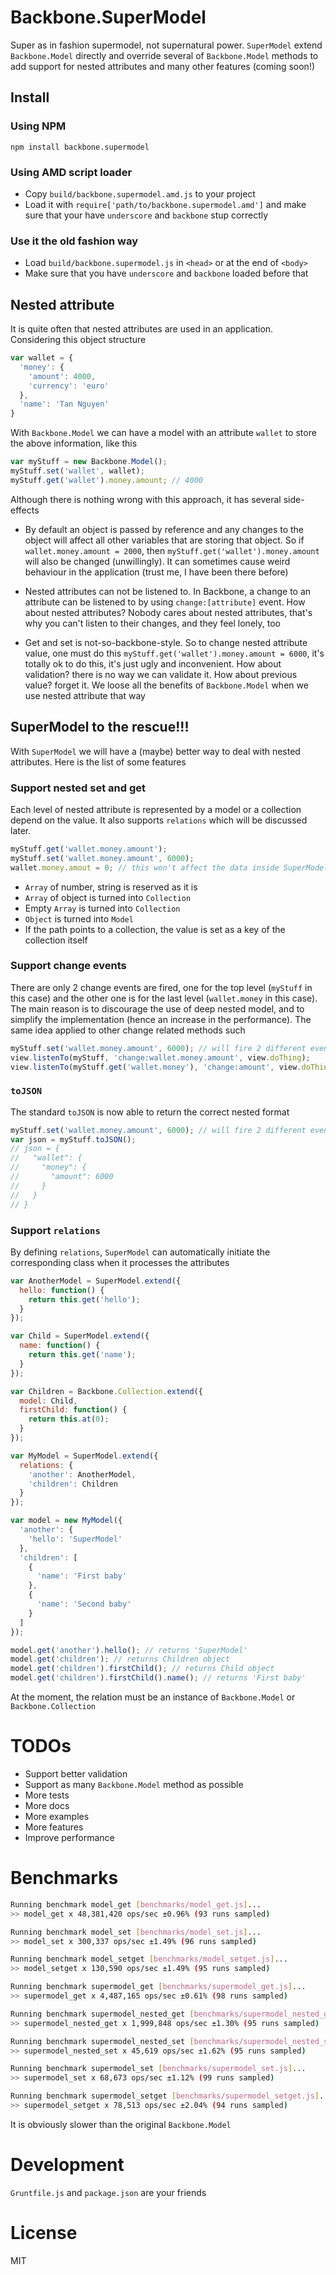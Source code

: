 # Backbone.SuperModel
Super as in fashion supermodel, not supernatural power. `SuperModel` extend `Backbone.Model` directly and override several of `Backbone.Model` methods to add support for nested attributes and many other features (coming soon!)

## Install
### Using NPM
```
npm install backbone.supermodel
```

### Using AMD script loader
* Copy `build/backbone.supermodel.amd.js` to your project
* Load it with `require['path/to/backbone.supermodel.amd']` and make sure that your have `underscore` and `backbone` stup correctly

### Use it the old fashion way
* Load `build/backbone.supermodel.js` in `<head>` or at the end of `<body>`
* Make sure that you have `underscore` and `backbone` loaded before that

## Nested attribute
It is quite often that nested attributes are used in an application. Considering this object structure
```js
var wallet = {
  'money': {
    'amount': 4000,
    'currency': 'euro'
  },
  'name': 'Tan Nguyen'
}
```
With `Backbone.Model` we can have a model with an attribute `wallet` to store the above information, like this
```js
var myStuff = new Backbone.Model();
myStuff.set('wallet', wallet);
myStuff.get('wallet').money.amount; // 4000
```
Although there is nothing wrong with this approach, it has several side-effects

* By default an object is passed by reference and any changes to the object will affect all other variables that are storing that object. So if `wallet.money.amount = 2000`, then `myStuff.get('wallet').money.amount` will also be changed (unwillingly). It can sometimes cause weird behaviour in the application (trust me, I have been there before)

* Nested attributes can not be listened to. In Backbone, a change to an attribute can be listened to by using `change:[attribute]` event. How about nested attributes? Nobody cares about nested attributes, that's why you can't listen to their changes, and they feel lonely, too

* Get and set is not-so-backbone-style. So to change nested attribute value, one must do this `myStuff.get('wallet').money.amount = 6000`, it's totally ok to do this, it's just ugly and inconvenient. How about validation? there is no way we can validate it. How about previous value? forget it. We loose all the benefits of `Backbone.Model` when we use nested attribute that way

## SuperModel to the rescue!!!
With `SuperModel` we will have a (maybe) better way to deal with nested attributes. Here is the list of some features

### Support nested set and get
Each level of nested attribute is represented by a model or a collection depend on the value. It also supports `relations` which will be discussed later.

```js
myStuff.get('wallet.money.amount');
myStuff.set('wallet.money.amount', 6000);
wallet.money.amout = 0; // this won't affect the data inside SuperModel
```

* `Array` of number, string is reserved as it is
* `Array` of object is turned into `Collection`
* Empty `Array` is turned into `Collection`
* `Object` is turned into `Model`
* If the path points to a collection, the value is set as a key of the collection itself
        

### Support change events
There are only 2 change events are fired, one for the top level (`myStuff` in this case) and the other one is for the last level (`wallet.money` in this case). The main reason is to discourage the use of deep nested model, and to simplify the implementation (hence an increase in the performance). The same idea applied to other change related methods such 

```js
myStuff.set('wallet.money.amount', 6000); // will fire 2 different events
view.listenTo(myStuff, 'change:wallet.money.amount', view.doThing);
view.listenTo(myStuff.get('wallet.money'), 'change:amount', view.doThing);
```

### `toJSON`
The standard `toJSON` is now able to return the correct nested format

```js
myStuff.set('wallet.money.amount', 6000); // will fire 2 different events
var json = myStuff.toJSON(); 
// json = {
//   "wallet": {
//     "money": {
//       "amount": 6000
//     }
//   }
// }
```

### Support `relations`
By defining `relations`, `SuperModel` can automatically initiate the corresponding class when it processes the attributes
```js
var AnotherModel = SuperModel.extend({
  hello: function() {
    return this.get('hello');
  }
});

var Child = SuperModel.extend({
  name: function() {
    return this.get('name');
  }
});

var Children = Backbone.Collection.extend({
  model: Child,
  firstChild: function() {
    return this.at(0);
  }
});

var MyModel = SuperModel.extend({
  relations: {
    'another': AnotherModel,
    'children': Children
  }
});

var model = new MyModel({
  'another': {
    'hello': 'SuperModel'
  },
  'children': [
    {
      'name': 'First baby'
    },
    {
      'name': 'Second baby'
    }
  ]
});

model.get('another').hello(); // returns 'SuperModel'
model.get('children'); // returns Children object
model.get('children').firstChild(); // returns Child object
model.get('children').firstChild().name(); // returns 'First baby'
```
At the moment, the relation must be an instance of `Backbone.Model` or `Backbone.Collection`

# TODOs
* Support better validation
* Support as many `Backbone.Model` method as possible
* More tests
* More docs
* More examples
* More features
* Improve performance

# Benchmarks
```bash
Running benchmark model_get [benchmarks/model_get.js]...
>> model_get x 48,381,420 ops/sec ±0.96% (93 runs sampled)

Running benchmark model_set [benchmarks/model_set.js]...
>> model_set x 300,337 ops/sec ±1.49% (96 runs sampled)

Running benchmark model_setget [benchmarks/model_setget.js]...
>> model_setget x 130,590 ops/sec ±1.49% (95 runs sampled)

Running benchmark supermodel_get [benchmarks/supermodel_get.js]...
>> supermodel_get x 4,487,165 ops/sec ±0.61% (98 runs sampled)

Running benchmark supermodel_nested_get [benchmarks/supermodel_nested_get.js]...
>> supermodel_nested_get x 1,999,848 ops/sec ±1.30% (95 runs sampled)

Running benchmark supermodel_nested_set [benchmarks/supermodel_nested_set.js]...
>> supermodel_nested_set x 45,619 ops/sec ±1.62% (95 runs sampled)

Running benchmark supermodel_set [benchmarks/supermodel_set.js]...
>> supermodel_set x 68,673 ops/sec ±1.12% (99 runs sampled)

Running benchmark supermodel_setget [benchmarks/supermodel_setget.js]...
>> supermodel_setget x 78,513 ops/sec ±2.04% (94 runs sampled)
```
It is obviously slower than the original `Backbone.Model`

# Development
`Gruntfile.js` and `package.json` are your friends

# License
MIT